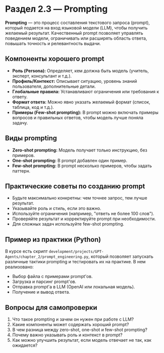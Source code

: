 # Раздел 2.3 — Prompting

**Prompting** — это процесс составления текстового запроса (prompt), который подается на вход языковой модели (LLM), чтобы получить желаемый результат. Качественный prompt позволяет управлять поведением модели, ограничивать или расширять область ответа, повышать точность и релевантность выдачи.

## Компоненты хорошего prompt
- **Роль (Persona):** Определяет, кем должна быть модель (учитель, эксперт, консультант и т.д.).
- **Профиль/Контекст:** Описывает ситуацию, уровень знаний пользователя, дополнительные детали.
- **Глобальные правила:** Устанавливают ограничения или требования к ответу.
- **Формат ответа:** Можно явно указать желаемый формат (список, таблица, код и т.д.).
- **Примеры (Few-shot prompting):** В prompt можно включать примеры вопросов и правильных ответов, чтобы модель лучше поняла задачу.

## Виды prompting
- **Zero-shot prompting:** Модель получает только инструкцию, без примеров.
- **One-shot prompting:** В prompt добавлен один пример.
- **Few-shot prompting:** В prompt несколько примеров, чтобы задать паттерн.

## Практические советы по созданию prompt
- Будьте максимально конкретны: чем точнее запрос, тем лучше результат.
- Указывайте роль и стиль, если это важно.
- Используйте ограничения (например, "ответь не более 100 слов").
- Проверяйте результат и корректируйте prompt при необходимости.
- Для сложных задач используйте few-shot prompting.

## Пример из практики (Python)
В курсе есть скрипт `development/projects/GPT-Agents/chapter_2/prompt_engineering.py`, который позволяет запускать различные тактики prompting и тестировать их на практике. В нем реализовано:
- Выбор файла с примерами prompt'ов.
- Загрузка и парсинг prompt'ов.
- Отправка prompt'а в LLM (OpenAI или локальная модель).
- Получение и вывод ответа.

## Вопросы для самопроверки
1. Что такое prompting и зачем он нужен при работе с LLM?
2. Какие компоненты может содержать хороший prompt?
3. В чем разница между zero-shot, one-shot и few-shot prompting?
4. Почему важно указывать роль и контекст в prompt?
5. Как можно улучшить результат, если модель отвечает не так, как ожидается? 